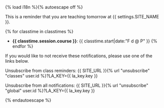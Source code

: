 {% load i18n %}{% autoescape off %}

This is a reminder that you are teaching tomorrow at {{ settings.SITE_NAME }}.

{% for classtime in classtimes %}
* **{{ classtime.session.course }}**: {{ classtime.start|date:"F d @ P" }}
{% endfor %}

If you would like to not receive these notifications, please use one of the links below.

Unsubscribe from class reminders: {{ SITE_URL }}{% url "unsubscribe" "classes" user.id %}?LA_KEY={{ la_key.key }}

Unsubscribe from all notifications: {{ SITE_URL }}{% url "unsubscribe" "global" user.id %}?LA_KEY={{ la_key.key }}

{% endautoescape %}
